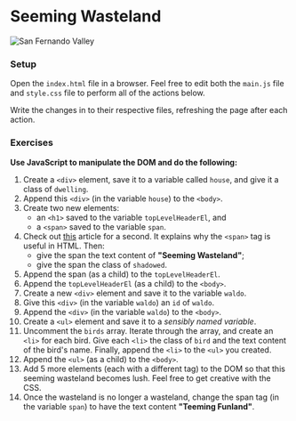 # Seeming Wasteland

![San Fernando Valley](san-fernando-valley.png)

### Setup

Open the `index.html` file in a browser. Feel free to edit both the
`main.js` file and `style.css` file to perform all of the actions below.

Write the changes in to their respective files, refreshing the page
after each action.

### Exercises

**Use JavaScript to manipulate the DOM and do the following:**

1.  Create a `<div>` element, save it to a variable called `house`, and 
    give it a class of `dwelling`.
2.  Append this `<div>` (in the variable `house`) to the `<body>`.
3.  Create two new elements:
    - an `<h1>` saved to the variable `topLevelHeaderEl`, and
    - a `<span>` saved to the variable `span`.
4.  Check out [this][span-article] article for a second. It explains why
    the `<span>` tag is useful in HTML. Then:
    - give the span the text content of **"Seeming Wasteland"**;
    - give the span the class of `shadowed`.
5.  Append the span (as a child) to the `topLevelHeaderEl`.
6.  Append the `topLevelHeaderEl` (as a child) to the `<body>`.
7.  Create a new `<div>` element and save it to the variable `waldo`.
8.  Give this `<div>` (in the variable `waldo`) an `id` of `waldo`.
9.  Append the `<div>` (in the variable `waldo`) to the `<body>`.
10. Create a `<ul>` element and save it to a *sensibly named variable*.
11. Uncomment the `birds` array. Iterate through the array, and create 
    an `<li>` for each bird. Give each `<li>` the class of `bird` and 
    the text content of the bird's name. Finally, append the `<li>` to
    the `<ul>` you created.
12. Append the `<ul>` (as a child) to the `<body>`.
13. Add 5 more elements (each with a different tag) to the DOM so that 
    this seeming wasteland becomes lush. Feel free to get creative with
    the CSS.
14. Once the wasteland is no longer a wasteland, change the span tag
    (in the variable `span`) to have the text content **"Teeming Funland"**.

<!-- LINKS -->

[span-article]: http://www.sitepoint.com/web-foundations/span-html-element
